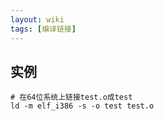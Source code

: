 ```yaml
---
layout: wiki
tags: [编译链接]
---
```


## 实例

```shell
# 在64位系统上链接test.o成test
ld -m elf_i386 -s -o test test.o
```